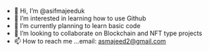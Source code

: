 - 👋 Hi, I’m @asifmajeeduk
- 👀 I’m interested in learning how to use Github
- 🌱 I’m currently planning to learn basic code
- 💞️ I’m looking to collaborate on Blockchain and NFT type projects
- 📫 How to reach me ...email: asmajeed2@gmail.com

<!---
asifmajeeduk/asifmajeeduk is a ✨ special ✨ repository because its `README.md` (this file) appears on your GitHub profile.
You can click the Preview link to take a look at your changes.
--->
